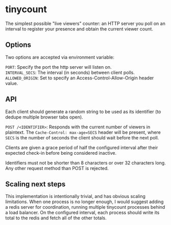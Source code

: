 # tinycount

The simplest possible "live viewers" counter: an HTTP server you poll on an interval to register your presence and obtain the current viewer count.

## Options

Two options are accepted via environment variable:

`PORT`: Specify the port the http server will listen on.  
`INTERVAL_SECS`: The interval (in seconds) between client polls.  
`ALLOWED_ORIGIN`: Set to specify an Access-Control-Allow-Origin header value.

## API

Each client should generate a random string to be used as its identifier (to dedupe multiple browser tabs open).

`POST /<IDENTIFIER>`: Responds with the current number of viewers in plaintext. The `Cache-Control: max-age=SECS` header will be present, where `SECS` is the number of seconds the client should wait before the next poll.

Clients are given a grace period of half the configured interval after their expected check-in before being considered inactive.

Identifiers must not be shorter than 8 characters or over 32 characters long. Any other request method than POST is rejected.

## Scaling next steps

This implementation is intentionally trivial, and has obvious scaling limitations. When one process is no longer enough, I would suggest adding a redis server for coordination, running multiple tinycount processes behind a load balancer. On the configured interval, each process should write its total to the redis and fetch all of the other totals.
